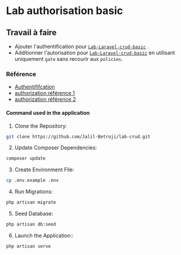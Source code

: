 # Lab authorisation basic

## Travail à faire

- Ajouter l'authentification pour [`Lab-Laravel-crud-basic`](https://github.com/Jalil-Betroji/lab-crud.git) .
- Additionner l'autorisation pour [`Lab-Laravel-crud-basic`](https://github.com/Jalil-Betroji/lab-crud.git) en utilisant uniquement `gate` sans recourir aux `policies`.

### Référence
- [Authentififcation](https://laravel.com/docs/10.x/authentication)
- [authorization référence 1](https://laravel.com/docs/10.x/authorization)
- [authorization référence 2](https://jhadiary.wordpress.com/2020/03/14/laravel-call-a-routine-or-function-before-each-route-action-is-called/ )

#### Command used in the application

1. Clone the Repository:

```bash
git clone https://github.com/Jalil-Betroji/lab-crud.git
```

2. Update Composer Dependencies:

```bash
composer update 
```

3. Create Environment File:

```bash
cp .env.example .env
```

4. Run Migrations:

```bash
php artisan migrate
```

5. Seed Database:

```bash
php artisan db:seed
```

6. Launch the Application::

```bash 
php artisan serve
```
